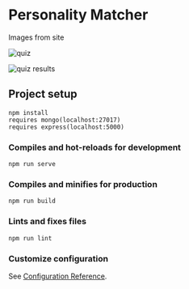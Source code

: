# Personality Matcher
Images from site

![quiz](https://i.ibb.co/ZSnxn4h/personality-1.png)

![quiz results](https://i.ibb.co/jyhrQNj/personality-2.png)

## Project setup
```
npm install
requires mongo(localhost:27017)
requires express(localhost:5000)
```

### Compiles and hot-reloads for development
```
npm run serve
```

### Compiles and minifies for production
```
npm run build
```

### Lints and fixes files
```
npm run lint
```

### Customize configuration
See [Configuration Reference](https://cli.vuejs.org/config/).
